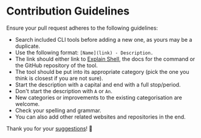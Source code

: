 # Contribution Guidelines
Ensure your pull request adheres to the following guidelines:
- Search included CLI tools before adding a new one, as yours may be a duplicate.
- Use the following format: `[Name](link) - Description.`
- The link should either link to [Explain Shell](https://www.explainshell.com), the docs for the command or the GitHub repository of the tool.
- The tool should be put into its appropriate category (pick the one you think is closest if you are not sure).
- Start the description with a capital and end with a full stop/period.
- Don't start the description with `A` or `An`.
- New categories or improvements to the existing categorisation are welcome.
- Check your spelling and grammar.
- You can also add other related websites and repositories in the end.

Thank you for your [suggestions](https://github.com/learn-anything/command-line-tools/edit/master/readme.md)! 💜